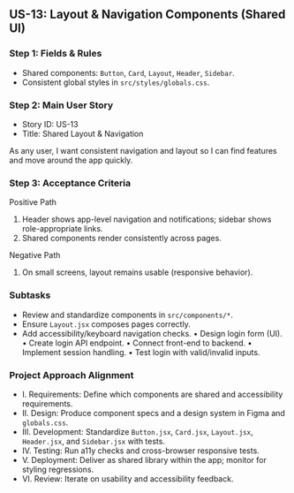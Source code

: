 ## US-13: Layout & Navigation Components (Shared UI)

### Step 1: Fields & Rules
- Shared components: `Button`, `Card`, `Layout`, `Header`, `Sidebar`.
- Consistent global styles in `src/styles/globals.css`.

### Step 2: Main User Story
- Story ID: US-13
- Title: Shared Layout & Navigation

As any user, I want consistent navigation and layout so I can find features and move around the app quickly.

### Step 3: Acceptance Criteria
Positive Path
1. Header shows app-level navigation and notifications; sidebar shows role-appropriate links.
2. Shared components render consistently across pages.

Negative Path
1. On small screens, layout remains usable (responsive behavior).

### Subtasks
- Review and standardize components in `src/components/*`.
- Ensure `Layout.jsx` composes pages correctly.
- Add accessibility/keyboard navigation checks.
• Design login form (UI).
• Create login API endpoint.
• Connect front-end to backend.
• Implement session handling.
• Test login with valid/invalid inputs.

### Project Approach Alignment
- I. Requirements: Define which components are shared and accessibility requirements.
- II. Design: Produce component specs and a design system in Figma and `globals.css`.
- III. Development: Standardize `Button.jsx`, `Card.jsx`, `Layout.jsx`, `Header.jsx`, and `Sidebar.jsx` with tests.
- IV. Testing: Run a11y checks and cross-browser responsive tests.
- V. Deployment: Deliver as shared library within the app; monitor for styling regressions.
- VI. Review: Iterate on usability and accessibility feedback.
